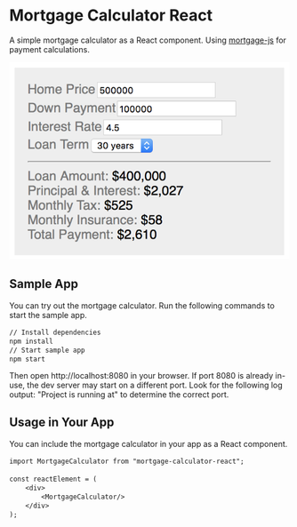 # Mortgage Calculator React

A simple mortgage calculator as a React component. Using [mortgage-js](https://github.com/tommymcglynn/mortgage-js) for payment calculations.

![Sample Mortgage Calculator](docs/assets/sample_calculator.png)

## Sample App

You can try out the mortgage calculator. Run the following commands to start the sample app.

    // Install dependencies
    npm install
    // Start sample app
    npm start

Then open http://localhost:8080 in your browser. If port 8080 is already in-use, the dev server may start on a different port. Look for the following log output: "Project is running at" to determine the correct port.


## Usage in Your App

You can include the mortgage calculator in your app as a React component.

    import MortgageCalculator from "mortgage-calculator-react";
    
    const reactElement = (
        <div>
            <MortgageCalculator/>
        </div>
    );


